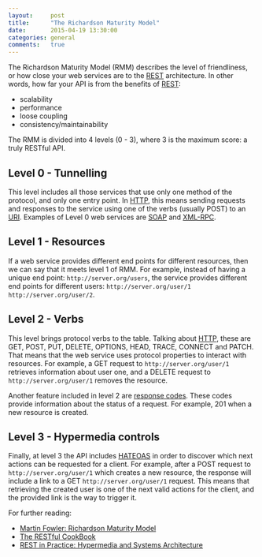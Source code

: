 ```yaml
---
layout:     post
title:      "The Richardson Maturity Model"
date:       2015-04-19 13:30:00
categories: general
comments:   true
---
```

The Richardson Maturity Model (RMM) describes the level of friendliness, or how close your web services are to the [REST][rest] architecture. In other words, how far your API is from the benefits of [REST][rest]:

  - scalability
  - performance
  - loose coupling
  - consistency/maintainability

The RMM is divided into 4 levels (0 - 3), where 3 is the maximum score: a truly RESTful API.

## Level 0 - Tunnelling
This level includes all those services that use only one method of the protocol, and only one entry point. In [HTTP][http], this means sending requests and responses to the service using one of the verbs (usually POST) to an [URI][uri]. Examples of Level 0 web services are [SOAP][soap] and [XML-RPC][xml-rpc].

## Level 1 - Resources
If a web service provides different end points for different resources, then we can say that it meets level 1 of RMM. For example, instead of having a unique end point: ``http://server.org/users``, the service provides different end points for different users: ``http://server.org/user/1`` ``http://server.org/user/2``.

## Level 2 - Verbs
This level brings protocol verbs to the table. Talking about [HTTP][http], these are GET, POST, PUT, DELETE, OPTIONS, HEAD, TRACE, CONNECT and PATCH. That means that the web service uses protocol properties to interact with resources. For example,  a GET request to ``http://server.org/user/1`` retrieves information about user one, and a DELETE request to ``http://server.org/user/1`` removes the resource.

Another feature included in level 2 are [response codes][response_codes]. These codes provide information about the status of a request. For example, 201 when a new resource is created.

## Level 3 - Hypermedia controls
Finally, at level 3 the API includes [HATEOAS][hateoas] in order to discover which next actions can be requested for a client. For example, after a POST request to ``http://server.org/user/1`` which creates a new resource, the response will include a link to a GET ``http://server.org/user/1`` request. This means that retrieving the created user is one of the next valid actions for the client, and the provided link is the way to trigger it.

For further reading:

- [Martin Fowler: Richardson Maturity Model][fowler]
- [The RESTful CookBook][cook_bbok]
- [REST in Practice: Hypermedia and Systems Architecture][rest_book]

[rest_book]:http://www.amazon.com/REST-Practice-Hypermedia-Systems-Architecture/dp/0596805829/ref=sr_1_1?s=books&ie=UTF8&qid=1429442007&sr=1-1&keywords=rest+in+practice
[rest]:http://en.wikipedia.org/wiki/Representational_state_transfer
[hateoas]:http://en.wikipedia.org/wiki/HATEOAS
[http]: http://en.wikipedia.org/wiki/Hypertext_Transfer_Protocol
[soap]:http://en.wikipedia.org/wiki/SOAP
[xml-rpc]:http://en.wikipedia.org/wiki/XML-RPC
[uri]:http://en.wikipedia.org/wiki/Uniform_resource_identifier
[response_codes]:http://www.w3.org/Protocols/rfc2616/rfc2616-sec10.html
[fowler]:http://martinfowler.com/articles/richardsonMaturityModel.html
[cook_bbok]:http://restcookbook.com/Miscellaneous/richardsonmaturitymodel
